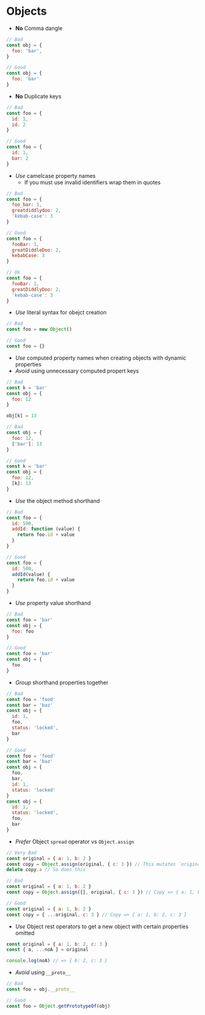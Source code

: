 # Objects

- **No** Comma dangle
```js
// Bad
const obj = {
  foo: 'bar',
}

// Good
const obj = {
  foo: 'bar'
}
```

- **No** Duplicate keys
```js
// Bad
const foo = {
  id: 1,
  id: 2
}

// Good
const foo = {
  id: 1,
  bar: 2
}
```

- _Use_ camelcase property names
  - If you must use invalid identifiers wrap them in quotes
```js
// Bad
const foo = {
  foo_bar: 1,
  greatdiddlydoo: 2,
  'kebab-case': 3
}

// Good
const foo = {
  fooBar: 1,
  greatDiddleDoo: 2,
  kebabCase: 3
}

// Ok
const foo = {
  fooBar: 1,
  greatDiddlyDoo: 2,
  'kebab-case': 3
}
```

- _Use_ literal syntax for obejct creation
```js
// Bad
const foo = new Object()

// Good
const foo = {}
```

- _Use_ computed property names when creating objects with dynamic properties
- _Avoid_ using unnecessary computed propert keys
```js
// Bad
const k = 'bar'
const obj = {
  foo: 12
}

obj[k] = 13

// Bad
const obj = {
  foo: 12,
  ['bar']: 13
}

// Good
const k = 'bar'
const obj = {
  foo: 12,
  [k]: 13
}
```

- _Use_ the object method shorthand
```js
// Bad
const foo = {
  id: 500,
  addId: function (value) {
    return foo.id + value
  }
}

// Good
const foo = {
  id: 500,
  addId(value) {
    return foo.id + value
  }
}
```

- _Use_ property value shorthand
```js
// Bad
const foo = 'bar'
const obj = {
  foo: foo
}

// Good
const foo = 'bar'
const obj = {
  foo
}
```

- _Group_ shorthand properties together
```js
// Bad
const foo = 'food'
const bar = 'baz'
const obj = {
  id: 1,
  foo,
  status: 'locked',
  bar
}

// Good
const foo = 'food'
const bar = 'baz'
const obj = {
  foo,
  bar,
  id: 1,
  status: 'locked'
}
const obj = {
  id: 1,
  status: 'locked',
  foo,
  bar
}
```

- _Prefer_ Object `spread` operator vs `Object.assign`
```js
// Very Bad
const original = { a: 1, b: 2 }
const copy = Object.assign(original, { c: 3 }) // This mutates `original` ಠ_ಠ
delete copy.a // So does this

// Bad
const original = { a: 1, b: 2 }
const copy = Object.assign({}, original, { c: 3 }) // Copy => { a: 1, b: 2, c: 3 }

// Good
const original = { a: 1, b: 2 }
const copy = { ...original, c: 3 } // Copy => { a: 1, b: 2, c: 3 }
```

- _Use_ Object rest operators to get a new object with certain properties omitted
```js
const original = { a: 1, b: 2, c: 3 }
const { a, ...noA } = original

console.log(noA) // => { b: 2, c: 3 }
```

- _Avoid_ using `__proto__`
```js
// Bad
const foo = obj.__proto__

// Good
const foo = Object.getPrototypeOf(obj)
```
